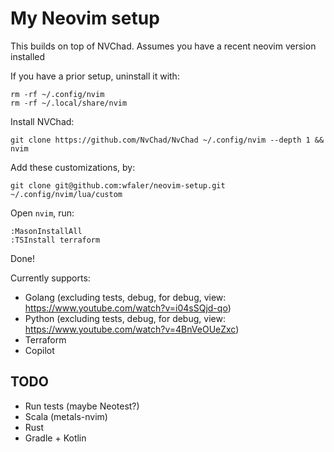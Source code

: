 # My Neovim setup
This builds on top of NVChad. Assumes you have a recent neovim version installed

If you have a prior setup, uninstall it with:
```
rm -rf ~/.config/nvim
rm -rf ~/.local/share/nvim
```

Install NVChad:
```
git clone https://github.com/NvChad/NvChad ~/.config/nvim --depth 1 && nvim
```

Add these customizations, by:
```
git clone git@github.com:wfaler/neovim-setup.git ~/.config/nvim/lua/custom
```

Open `nvim`, run:
```
:MasonInstallAll
:TSInstall terraform
```

Done!

Currently supports:

* Golang (excluding tests, debug, for debug, view: https://www.youtube.com/watch?v=i04sSQjd-qo)
* Python (excluding tests, debug, for debug, view: https://www.youtube.com/watch?v=4BnVeOUeZxc)
* Terraform
* Copilot

## TODO
* Run tests (maybe Neotest?)
* Scala (metals-nvim)
* Rust
* Gradle + Kotlin
